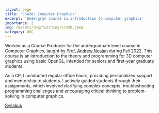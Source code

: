 ```yaml
---
layout: page
title: 'CS420: Computer Graphics'
excerpt: 'Undergrad course in introduction to computer graphics'
importance: 2
img: /assets/img/teaching/cs420.jpeg
category: USC
---
```


Worked as a Course Producer for the undergraduate level course in Computer Graphics, taught by [Prof. Andrew Nealan](https://viterbi.usc.edu/directory/faculty/Nealen/Andrew) during Fall 2022. This course is an introduction to the theory and programming for 3D computer graphics using basic OpenGL, intended for seniors and first-year graduate students.

As a CP, I conducted regular office hours, providing personalized support and mentorship to students.  I actively guided students through their assignments, which involved clarifying complex concepts, troubleshooting programming challenges and encouraging critical thinking to problem-solving in computer graphics.

[Syllabus](https://web-app.usc.edu/soc/syllabus/20223/30230.pdf)